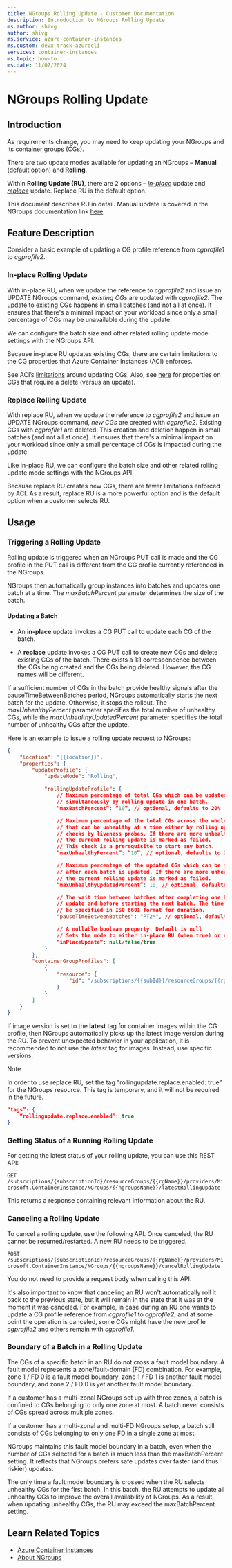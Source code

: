```yaml
---
title: NGroups Rolling Update - Customer Documentation
description: Introduction to NGroups Rolling Update
ms.author: shivg
author: shivg
ms.service: azure-container-instances
ms.custom: devx-track-azurecli
services: container-instances
ms.topic: how-to
ms.date: 11/07/2024
---
```


# NGroups Rolling Update

## Introduction

As requirements change, you may need to keep updating your NGroups and its container groups (CGs).

There are two update modes available for updating an NGroups – **Manual** (default option) and **Rolling**.  

Within **Rolling Update (RU)**, there are 2 options – [*in-place*](#in-place-rolling-update) update and [*replace*](#replace-rolling-update) update. Replace RU is the default option.

This document describes RU in detail. Manual update is covered in the NGroups documentation link [here](container-instances-about-ngroups.md).

## Feature Description

Consider a basic example of updating a CG profile reference from *cgprofile1* to *cgprofile2*.

### In-place Rolling Update

With in-place RU, when we update the reference to *cgprofile2* and issue an UPDATE NGroups command, *existing CGs* are updated with *cgprofile2*. The update to existing CGs happens in small batches (and not all at once). It ensures that there's a minimal impact on your workload since only a small percentage of CGs may be unavailable during the update.  

We can configure the batch size and other related rolling update mode settings with the NGroups API.  

Because in-place RU updates existing CGs, there are certain limitations to the CG properties that Azure Container Instances (ACI) enforces.  

See ACI’s [limitations](../container-instances-update.md) around updating CGs. Also, see [here](../container-instances-update.md) for properties on CGs that require a delete (versus an update).

### Replace Rolling Update

With replace RU, when we update the reference to *cgprofile2* and issue an UPDATE NGroups command, *new CGs* are created with *cgprofile2*. Existing CGs with *cgprofile1* are deleted. This creation and deletion happen in small batches (and not all at once). It ensures that there's a minimal impact on your workload since only a small percentage of CGs is impacted during the update.  

Like in-place RU, we can configure the batch size and other related rolling update mode settings with the NGroups API.  

Because replace RU creates new CGs, there are fewer limitations enforced by ACI. As a result, replace RU is a more powerful option and is the default option when a customer selects RU.

## Usage

### Triggering a Rolling Update

Rolling update is triggered when an NGroups PUT call is made and the CG profile in the PUT call is different from the CG profile currently referenced in the NGroups.  

NGroups then automatically group instances into batches and updates one batch at a time. The *maxBatchPercent* parameter determines the size of the batch.

#### Updating a Batch

- An **in-place** update invokes a CG PUT call to update each CG of the batch.

- A **replace** update invokes a CG PUT call to create new CGs and delete existing CGs of the batch. There exists a 1:1 correspondence between the CGs being created and the CGs being deleted. However, the CG names will be different.

If a sufficient number of CGs in the batch provide healthy signals after the pauseTimeBetweenBatches period, NGroups automatically starts the next batch for the update. Otherwise, it stops the rollout. The *maxUnhealthyPercent* parameter specifies the total number of unhealthy CGs, while the *maxUnhealthyUpdatedPercent* parameter specifies the total number of unhealthy CGs after the update.

Here is an example to issue a rolling update request to NGroups:

``` json
{ 
    "location": "{{location}}", 
    "properties": { 
        "updateProfile": { 
            "updateMode": "Rolling", 

            "rollingUpdateProfile": { 
                // Maximum percentage of total CGs which can be updated  
                // simultaneously by rolling update in one batch. 
                “maxBatchPercent”: “10”, // optional, defaults to 20% 

                // Maximum percentage of the total CGs across the whole NGroup  
                // that can be unhealthy at a time either by rolling update or health 
                // checks by liveness probes. If there are more unhealthy CGs than this,  
                // the current rolling update is marked as failed. 
                // This check is a prerequisite to start any batch. 
                “maxUnhealthyPercent”: “10”, // optional, defaults to 20% 

                // Maximum percentage of the updated CGs which can be in unhealthy state  
                // after each batch is updated. If there are more unhealthy CGs than this,  
                // the current rolling update is marked as failed. 
                “maxUnhealthyUpdatedPercent”: 10, // optional, defaults to 20% 

                // The wait time between batches after completing one batch of the rolling 
                // update and before starting the next batch. The time duration should  
                // be specified in ISO 8601 format for duration. 
                "pauseTimeBetweenBatches": "PT2M", // optional, defaults to PT1M 

                // A nullable boolean property. Default is null 
                // Sets the mode to either in-place RU (when true) or replace (default) RU. 
                “inPlaceUpdate”: null/false/true 
            } 
        }, 
        "containerGroupProfiles": [
            { 
                "resource": { 
                    "id": "/subscriptions/{{subId}}/resourceGroups/{{rgName}}/providers/Microsoft.ContainerInstance/containerGroupProfiles/cgp1" 
                } 
            } 
        ] 
    } 
} 
```

If image version is set to the **latest** tag for container images within the CG profile, then NGroups automatically picks up the latest image version during the RU. To prevent unexpected behavior in your application, it is recommended to not use the *latest* tag for images. Instead, use specific versions.  


> [!NOTE]
> In order to use replace RU, set the tag "rollingupdate.replace.enabled: true" for the NGroups resource.
> This tag is temporary, and it will not be required in the future.

``` json
“tags”: { 
    “rollingupdate.replace.enabled”: true 
} 
```

### Getting Status of a Running Rolling Update

For getting the latest status of your rolling update, you can use this REST API:

`GET /subscriptions/{subscriptionId}/resourceGroups/{{rgName}}/providers/Microsoft.ContainerInstance/NGroups/{{ngroupsName}}/latestRollingUpdate`

This returns a response containing relevant information about the RU.

### Canceling a Rolling Update

To cancel a rolling update, use the following API. Once canceled, the RU cannot be resumed/restarted. A new RU needs to be triggered.

`POST /subscriptions/{subscriptionId}/resourceGroups/{{rgName}}/providers/Microsoft.ContainerInstance/NGroups/{{ngroupsName}}/cancelRollingUpdate`

You do not need to provide a request body when calling this API.

It's also important to know that canceling an RU won't automatically roll it back to the previous state, but it will remain in the state that it was at the moment it was canceled.  For example, in case during an RU one wants to update a CG profile reference from *cgprofile1* to *cgprofile2*, and at some point the operation is canceled, some CGs might have the new profile *cgprofile2* and others remain with *cgprofile1*.

### Boundary of a Batch in a Rolling Update

The CGs of a specific batch in an RU do not cross a fault model boundary. A fault model represents a zone/fault-domain (FD) combination. For example, zone 1 / FD 0 is a fault model boundary, zone 1 / FD 1 is another fault model boundary, and zone 2 / FD 0 is yet another fault model boundary.

If a customer has a multi-zonal NGroups set up with three zones, a batch is confined to CGs belonging to only one zone at most. A batch never consists of CGs spread across multiple zones.

If a customer has a multi-zonal and multi-FD NGroups setup, a batch still consists of CGs belonging to only one FD in a single zone at most.

NGroups maintains this fault model boundary in a batch, even when the number of CGs selected for a batch is much less than the maxBatchPercent setting. It reflects that NGroups prefers safe updates over faster (and thus riskier) updates.

The only time a fault model boundary is crossed when the RU selects unhealthy CGs for the first batch. In this batch, the RU attempts to update all unhealthy CGs to improve the overall availability of NGroups. As a result, when updating unhealthy CGs, the RU may exceed the maxBatchPercent setting.

## Learn Related Topics

- [Azure Container Instances](../container-instances-overview.md)
- [About NGroups](container-instances-about-ngroups.md)
